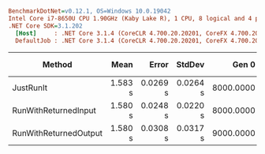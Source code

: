 ``` ini

BenchmarkDotNet=v0.12.1, OS=Windows 10.0.19042
Intel Core i7-8650U CPU 1.90GHz (Kaby Lake R), 1 CPU, 8 logical and 4 physical cores
.NET Core SDK=3.1.202
  [Host]     : .NET Core 3.1.4 (CoreCLR 4.700.20.20201, CoreFX 4.700.20.22101), X64 RyuJIT
  DefaultJob : .NET Core 3.1.4 (CoreCLR 4.700.20.20201, CoreFX 4.700.20.22101), X64 RyuJIT


```
|                Method |    Mean |    Error |   StdDev |     Gen 0 |     Gen 1 | Gen 2 | Allocated |
|---------------------- |--------:|---------:|---------:|----------:|----------:|------:|----------:|
|             JustRunIt | 1.583 s | 0.0269 s | 0.0264 s | 8000.0000 | 3000.0000 |     - |  38.99 MB |
|  RunWithReturnedInput | 1.580 s | 0.0248 s | 0.0220 s | 8000.0000 | 4000.0000 |     - |   42.8 MB |
| RunWithReturnedOutput | 1.580 s | 0.0308 s | 0.0317 s | 9000.0000 | 4000.0000 |     - |  42.79 MB |

